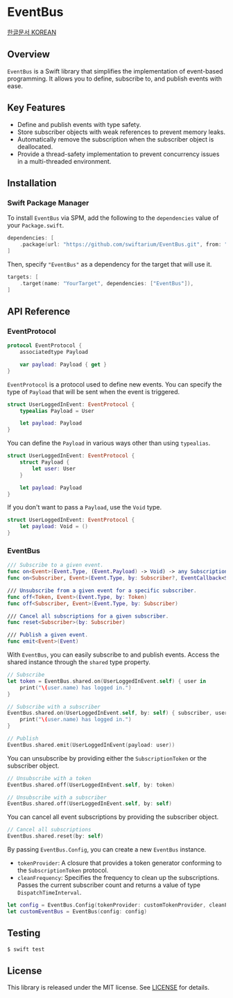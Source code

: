 # EventBus

[한글문서 KOREAN](/README_ko.md)

## Overview

`EventBus` is a Swift library that simplifies the implementation of event-based programming. It allows you to define, subscribe to, and publish events with ease.

## Key Features

- Define and publish events with type safety.
- Store subscriber objects with weak references to prevent memory leaks.
- Automatically remove the subscription when the subscriber object is deallocated.
- Provide a thread-safety implementation to prevent concurrency issues in a multi-threaded environment.

## Installation

### Swift Package Manager

To install `EventBus` via SPM, add the following to the `dependencies` value of your `Package.swift`.

```swift
dependencies: [
    .package(url: "https://github.com/swiftarium/EventBus.git", from: "1.1.1"),
]
```

Then, specify `"EventBus"` as a dependency for the target that will use it.

```swift
targets: [
    .target(name: "YourTarget", dependencies: ["EventBus"]),
]
```

## API Reference

### EventProtocol

```swift
protocol EventProtocol {
    associatedtype Payload

    var payload: Payload { get }
}
```

`EventProtocol` is a protocol used to define new events. You can specify the type of `Payload` that will be sent when the event is triggered.

```swift
struct UserLoggedInEvent: EventProtocol {
    typealias Payload = User

    let payload: Payload
}
```

You can define the `Payload` in various ways other than using `typealias`.

```swift
struct UserLoggedInEvent: EventProtocol {
    struct Payload {
        let user: User
    }

    let payload: Payload
}
```

If you don't want to pass a `Payload`, use the `Void` type.

```swift
struct UserLoggedInEvent: EventProtocol {
    let payload: Void = ()
}
```

### EventBus

```swift
/// Subscribe to a given event.
func on<Event>(Event.Type, (Event.Payload) -> Void) -> any SubscriptionToken
func on<Subscriber, Event>(Event.Type, by: Subscriber?, EventCallback<Subscriber, Event>)

/// Unsubscribe from a given event for a specific subscriber.
func off<Token, Event>(Event.Type, by: Token)
func off<Subscriber, Event>(Event.Type, by: Subscriber)

/// Cancel all subscriptions for a given subscriber.
func reset<Subscriber>(by: Subscriber)

/// Publish a given event.
func emit<Event>(Event)
```

With `EventBus`, you can easily subscribe to and publish events. Access the shared instance through the `shared` type property.

```swift
// Subscribe
let token = EventBus.shared.on(UserLoggedInEvent.self) { user in
    print("\(user.name) has logged in.")
}

// Subscribe with a subscriber
EventBus.shared.on(UserLoggedInEvent.self, by: self) { subscriber, user in
    print("\(user.name) has logged in.")
}

// Publish
EventBus.shared.emit(UserLoggedInEvent(payload: user)) 
```

You can unsubscribe by providing either the `SubscriptionToken` or the subscriber object.

```swift
// Unsubscribe with a token
EventBus.shared.off(UserLoggedInEvent.self, by: token)

// Unsubscribe with a subscriber
EventBus.shared.off(UserLoggedInEvent.self, by: self)
```

You can cancel all event subscriptions by providing the subscriber object.

```swift
// Cancel all subscriptions
EventBus.shared.reset(by: self)
```

By passing `EventBus.Config`, you can create a new `EventBus` instance.

- `tokenProvider`: A closure that provides a token generator conforming to the `SubscriptionToken` protocol.
- `cleanFrequency`: Specifies the frequency to clean up the subscriptions. Passes the current subscriber count and returns a value of type `DispatchTimeInterval`.

```swift
let config = EventBus.Config(tokenProvider: customTokenProvider, cleanFrequency: customFrequency)
let customEventBus = EventBus(config: config)
```

## Testing

```bash
$ swift test
```

## License

This library is released under the MIT license. See [LICENSE](/LICENSE) for details.
